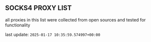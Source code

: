 ## SOCKS4 PROXY LIST

all proxies in this list were collected from open sources and tested for functionality

last update: `2025-01-17 10:35:59.574997+00:00`